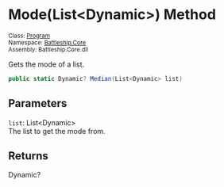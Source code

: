 # Mode(List\<Dynamic>) Method

<sub>Class: [Program](../Program.md)  
Namespace: [Battleship.Core](../../Battleship.Core.md)  
Assembly: Battleship.Core.dll</sub>

Gets the mode of a list.

```cs
public static Dynamic? Median(List<Dynamic> list)
```

## Parameters

`list`: List\<Dynamic>  
The list to get the mode from.

## Returns

Dynamic?